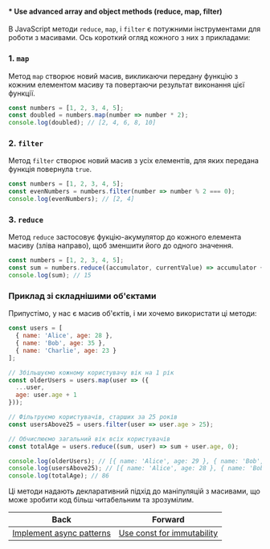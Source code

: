 #### * Use advanced array and object methods (reduce, map, filter)

В JavaScript методи `reduce`, `map`, і `filter` є потужними інструментами для роботи з масивами. Ось короткий огляд кожного з них з прикладами:

### 1. `map`
Метод `map` створює новий масив, викликаючи передану функцію з кожним елементом масиву та повертаючи результат виконання цієї функції.

```javascript
const numbers = [1, 2, 3, 4, 5];
const doubled = numbers.map(number => number * 2);
console.log(doubled); // [2, 4, 6, 8, 10]
```

### 2. `filter`
Метод `filter` створює новий масив з усіх елементів, для яких передана функція повернула `true`.

```javascript
const numbers = [1, 2, 3, 4, 5];
const evenNumbers = numbers.filter(number => number % 2 === 0);
console.log(evenNumbers); // [2, 4]
```

### 3. `reduce`
Метод `reduce` застосовує фукцію-акумулятор до кожного елемента масиву (зліва направо), щоб зменшити його до одного значення.

```javascript
const numbers = [1, 2, 3, 4, 5];
const sum = numbers.reduce((accumulator, currentValue) => accumulator + currentValue, 0);
console.log(sum); // 15
```

### Приклад зі складнішими об'єктами

Припустімо, у нас є масив об'єктів, і ми хочемо використати ці методи:

```javascript
const users = [
  { name: 'Alice', age: 28 },
  { name: 'Bob', age: 35 },
  { name: 'Charlie', age: 23 }
];

// Збільшуємо кожному користувачу вік на 1 рік
const olderUsers = users.map(user => ({
  ...user, 
  age: user.age + 1
}));

// Фільтруємо користувачів, старших за 25 років
const usersAbove25 = users.filter(user => user.age > 25);

// Обчислюємо загальний вік всіх користувачів
const totalAge = users.reduce((sum, user) => sum + user.age, 0);

console.log(olderUsers); // [{ name: 'Alice', age: 29 }, { name: 'Bob', age: 36 }, { name: 'Charlie', age: 24 }]
console.log(usersAbove25); // [{ name: 'Alice', age: 28 }, { name: 'Bob', age: 35 }]
console.log(totalAge); // 86
```

Ці методи надають декларативний підхід до маніпуляцій з масивами, що може зробити код більш читабельним та зрозумілим.

| Back | Forward |
|---|---|
| [Implement async patterns](/ua/middle/javascript/implement-asynchronous-patterns.md)  | [Use const for immutability](/ua/middle/javascript/use-constant-values-for-immutable-properties.md) |